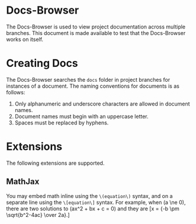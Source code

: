# Docs-Browser

The Docs-Browser is used to view project documentation across multiple branches. This document is made available to test that the Docs-Browser works on itself.

# Creating Docs

The Docs-Browser searches the `docs` folder in project branches for instances of a document.  The naming conventions for documents is as follows:

1. Only alphanumeric and underscore characters are allowed in document names.
2. Document names must begin with an uppercase letter.  
3. Spaces must be replaced by hyphens.


# Extensions

The following extensions are supported.

## MathJax

You may embed math inline using the `\(equation\)` syntax, and on a separate line using the `\[equation\]` syntax.  For example, when \(a \ne 0\), there are two solutions to \(ax^2 + bx + c = 0\) and they are
  \[x = {-b \pm \sqrt{b^2-4ac} \over 2a}.\]
